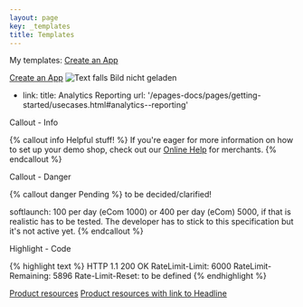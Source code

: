 ```yaml
---
layout: page
key: _templates
title: Templates
---
```


My templates:
[Create an App](page:apps-getting-started#create-an-app)

[Create an App](/epages-docs/pages/apps/create-an-app.html)
![Text falls Bild nicht geladen](/epages-docs/assets/images/epages-logo.png)

- link:
        title: Analytics Reporting
        url: '/epages-docs/pages/getting-started/usecases.html#analytics--reporting'

Callout - Info

{% callout info Helpful stuff! %}
  If you're eager for more information on how to set up your demo shop, check out our [Online Help](https://www.online-help-center.com/) for merchants.
{% endcallout %}

Callout - Danger

{% callout danger Pending %}
  to be decided/clarified!

  softlaunch: 100 per day  (eCom 1000) or 400 per day (eCom) 5000, if that is realistic has to be tested.
  The developer has to stick to this specification but it's not active yet.
{% endcallout %}

Highlight - Code

{% highlight text %}
HTTP 1.1 200 OK
RateLimit-Limit: 6000
RateLimit-Remaining: 5896
Rate-Limit-Reset: to be defined
{% endhighlight %}

[Product resources](page:api-resources-products)
[Product resources with link to Headline](page:api-resources-products#headline)
